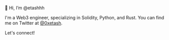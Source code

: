 👋 Hi, I’m @etashhh

I'm a Web3 engineer, specializing in Solidity, Python, and Rust. You can find me on Twitter at [@0xetash](https://twitter.com/0xetash). 

Let's connect!

<!---
etashhh/etashhh is a ✨ special ✨ repository because its `README.md` (this file) appears on your GitHub profile.
You can click the Preview link to take a look at your changes.
--->

